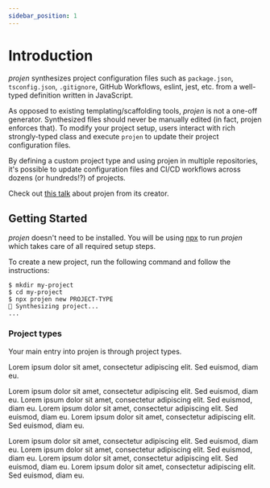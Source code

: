 ```yaml
---
sidebar_position: 1
---
```


# Introduction

*projen* synthesizes project configuration files such as `package.json`,
`tsconfig.json`, `.gitignore`, GitHub Workflows, eslint, jest, etc. from a
well-typed definition written in JavaScript.

As opposed to existing templating/scaffolding tools, *projen* is not a one-off
generator. Synthesized files should never be manually edited (in fact, projen
enforces that). To modify your project setup, users interact with rich
strongly-typed class and execute `projen` to update their project configuration
files.

By defining a custom project type and using projen in multiple repositories, it's
possible to update configuration files and CI/CD workflows across dozens (or
hundreds!?) of projects.

Check out [this talk](https://youtu.be/SOWMPzXtTCw) about projen from its creator.

## Getting Started

_projen_ doesn't need to be installed. You will be using [npx](https://docs.npmjs.com/cli/v7/commands/npx) to run _projen_ which takes care of all required setup steps.

To create a new project, run the following command and follow the instructions:

```console
$ mkdir my-project
$ cd my-project
$ npx projen new PROJECT-TYPE
🤖 Synthesizing project...
...
```

### Project types

Your main entry into projen is through project types.

Lorem ipsum dolor sit amet, consectetur adipiscing elit. Sed euismod, diam eu.

Lorem ipsum dolor sit amet, consectetur adipiscing elit. Sed euismod, diam eu.
Lorem ipsum dolor sit amet, consectetur adipiscing elit. Sed euismod, diam eu.
Lorem ipsum dolor sit amet, consectetur adipiscing elit. Sed euismod, diam eu.
Lorem ipsum dolor sit amet, consectetur adipiscing elit. Sed euismod, diam eu.

Lorem ipsum dolor sit amet, consectetur adipiscing elit. Sed euismod, diam eu.
Lorem ipsum dolor sit amet, consectetur adipiscing elit. Sed euismod, diam eu.
Lorem ipsum dolor sit amet, consectetur adipiscing elit. Sed euismod, diam eu.
Lorem ipsum dolor sit amet, consectetur adipiscing elit. Sed euismod, diam eu.



